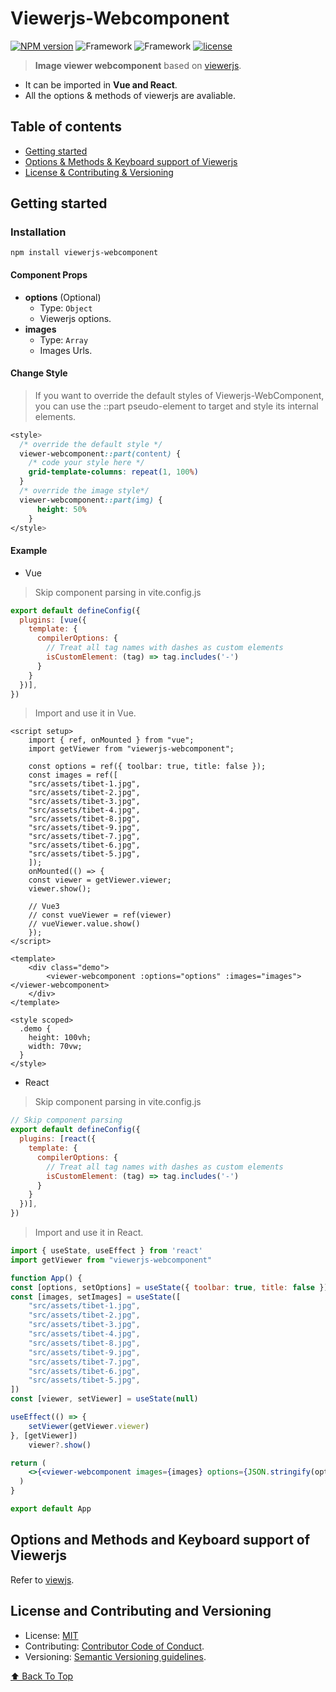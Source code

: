 # Viewerjs-Webcomponent
[![NPM version](https://img.shields.io/npm/v/viewerjs-webcomponent.svg?style=flat)](https://www.npmjs.com/package/viewerjs-webcomponent)
![Framework](https://img.shields.io/badge/language-React-brightgreen.svg)
![Framework](https://img.shields.io/badge/language-Vue-brightgreen.svg)
[![license](https://img.shields.io/badge/license-MIT-brightgreen.svg)](https://mit-license.org/) 

> **Image viewer webcomponent** based on [viewerjs](https://github.com/fengyuanchen/viewerjs).
- It can be imported in **Vue and React**.
- All the options & methods of viewerjs are avaliable.

## Table of contents
- [Getting started](#getting-started)
- [Options & Methods & Keyboard support of Viewerjs](#options-and-methods-and-keyboard-support-of-viewerjs)
- [License & Contributing & Versioning](#license-and-contributing-and-versioning)

## Getting started

### Installation

```shell
npm install viewerjs-webcomponent
```

#### Component Props
- **options** (Optional)
    - Type: `Object`
    - Viewerjs options.
- **images**
    - Type: `Array`
    - Images Urls.

#### Change Style
> If you want to override the default styles of Viewerjs-WebComponent, you can use the ::part pseudo-element to target and style its internal elements.
```css
<style>
  /* override the default style */
  viewer-webcomponent::part(content) {
    /* code your style here */
    grid-template-columns: repeat(1, 100%)
  }
  /* override the image style*/
  viewer-webcomponent::part(img) {
      height: 50%
    }
</style>
```

#### Example

- Vue
> Skip component parsing in vite.config.js
```js
export default defineConfig({
  plugins: [vue({
    template: {
      compilerOptions: {
        // Treat all tag names with dashes as custom elements
        isCustomElement: (tag) => tag.includes('-')
      }
    }
  })],
})
```
> Import and use it in Vue.
```vue
<script setup>
    import { ref, onMounted } from "vue";
    import getViewer from "viewerjs-webcomponent";

    const options = ref({ toolbar: true, title: false });
    const images = ref([
    "src/assets/tibet-1.jpg",
    "src/assets/tibet-2.jpg",
    "src/assets/tibet-3.jpg",
    "src/assets/tibet-4.jpg",
    "src/assets/tibet-8.jpg",
    "src/assets/tibet-9.jpg",
    "src/assets/tibet-7.jpg",
    "src/assets/tibet-6.jpg",
    "src/assets/tibet-5.jpg",
    ]);
    onMounted(() => {
    const viewer = getViewer.viewer;
    viewer.show();

    // Vue3
    // const vueViewer = ref(viewer)
    // vueViewer.value.show()
    });
</script>

<template>
    <div class="demo">
        <viewer-webcomponent :options="options" :images="images"></viewer-webcomponent>
    </div>
</template>

<style scoped>
  .demo {
    height: 100vh;
    width: 70vw;
  }
</style>
```

- React
> Skip component parsing in vite.config.js
```jsx
// Skip component parsing
export default defineConfig({
  plugins: [react({
    template: {
      compilerOptions: {
        // Treat all tag names with dashes as custom elements
        isCustomElement: (tag) => tag.includes('-')
      }
    }
  })],
})
```
> Import and use it in React.
```jsx
import { useState, useEffect } from 'react'
import getViewer from "viewerjs-webcomponent"

function App() {
const [options, setOptions] = useState({ toolbar: true, title: false })
const [images, setImages] = useState([
    "src/assets/tibet-1.jpg",
    "src/assets/tibet-2.jpg",
    "src/assets/tibet-3.jpg",
    "src/assets/tibet-4.jpg",
    "src/assets/tibet-8.jpg",
    "src/assets/tibet-9.jpg",
    "src/assets/tibet-7.jpg",
    "src/assets/tibet-6.jpg",
    "src/assets/tibet-5.jpg",
])
const [viewer, setViewer] = useState(null)

useEffect(() => {
    setViewer(getViewer.viewer)
}, [getViewer])
    viewer?.show()

return (
    <>{<viewer-webcomponent images={images} options={JSON.stringify(options)}></viewer-webcomponent>}</>
  )
}

export default App
```

## Options and Methods and Keyboard support of Viewerjs
Refer to [viewjs](https://github.com/fengyuanchen/viewerjs?tab=readme-ov-file).

## License and Contributing and Versioning
- License: [MIT](https://opensource.org/licenses/MIT)
- Contributing: [Contributor Code of Conduct](CODE_OF_CONDUCT.md).
- Versioning: [Semantic Versioning guidelines](https://semver.org/).

[⬆ Back To Top](#viewerjs-webcomponent)